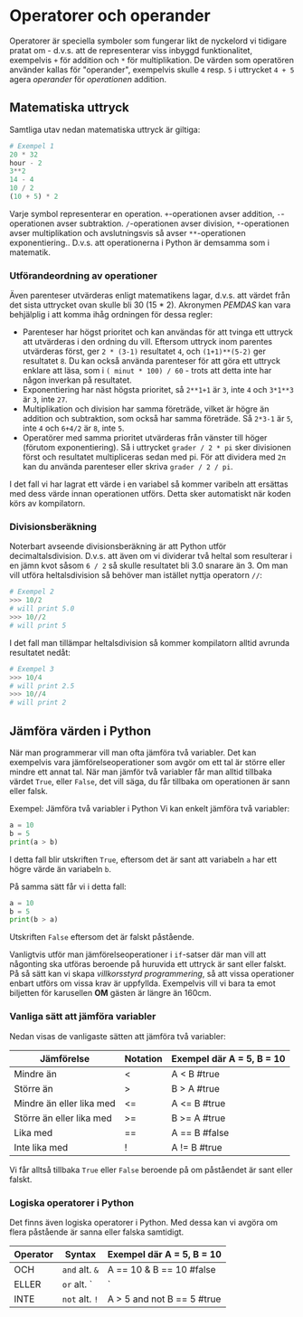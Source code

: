 # Operatorer och operander 
Operatorer är speciella symboler som fungerar likt de nyckelord vi tidigare pratat om - d.v.s. att de representerar viss inbyggd funktionalitet, exempelvis `+` för addition och `*` för multiplikation. De värden som operatören använder kallas för "operander", exempelvis skulle `4` resp. `5` i uttrycket `4 + 5` agera _operander_ för _operationen_ addition.

## Matematiska uttryck
Samtliga utav nedan matematiska uttryck är giltiga: 
```python
# Exempel 1
20 * 32
hour - 2
3**2
14 - 4
10 / 2
(10 + 5) * 2 
```

Varje symbol representerar en operation. `+`-operationen avser addition, `-`-operationen avser subtraktion. `/`-operationen avser division, `*`-operationen avser multiplikation och avslutningsvis så avser `**`-operationen exponentiering.. D.v.s. att operationerna i Python är demsamma som i matematik. 

### Utförandeordning av operationer
Även parenteser utvärderas enligt matematikens lagar, d.v.s. att värdet från det sista uttrycket ovan skulle bli 30 (15 * 2). Akronymen _PEMDAS_ kan vara behjälplig i att komma ihåg ordningen för dessa regler:
* Parenteser har högst prioritet och kan användas för att tvinga ett uttryck att utvärderas i den ordning du vill. Eftersom uttryck inom parentes utvärderas först, ger `2 * (3-1)` resultatet `4`, och `(1+1)**(5-2)` ger resultatet `8`. Du kan också använda parenteser för att göra ett uttryck enklare att läsa, som i `( minut * 100) / 60` - trots att detta inte har någon inverkan på resultatet.
* Exponentiering har näst högsta prioritet, så `2**1+1` är `3`, inte `4` och `3*1**3` är `3`, inte `27`.
* Multiplikation och division har samma företräde, vilket är högre än addition och subtraktion, som också har samma företräde. Så `2*3-1` är `5`, inte `4` och `6+4/2` är `8`, inte `5`.
* Operatörer med samma prioritet utvärderas från vänster till höger (förutom exponentiering). Så i uttrycket `grader / 2 * pi` sker divisionen först och resultatet multipliceras sedan med pi. För att dividera med `2π` kan du använda parenteser eller skriva `grader / 2 / pi`.

I det fall vi har lagrat ett värde i en variabel så kommer varibeln att ersättas med dess värde innan operationen utförs. Detta sker automatiskt när koden körs av kompilatorn. 

### Divisionsberäkning
Noterbart avseende divisionsberäkning är att Python utför decimaltalsdivision. D.v.s. att även om vi dividerar två heltal som resulterar i en jämn kvot såsom `6 / 2` så skulle resultatet bli 3.0 snarare än 3. Om man vill utföra heltalsdivision så behöver man istället nyttja operatorn `//`:
```python
# Exempel 2
>>> 10/2
# will print 5.0 
>>> 10//2
# will print 5 
```

I det fall man tillämpar heltalsdivision så kommer kompilatorn alltid avrunda resultatet nedåt:
```python
# Exempel 3
>>> 10/4
# will print 2.5 
>>> 10//4
# will print 2 
```
## Jämföra värden i Python
När man programmerar vill man ofta jämföra två variabler. Det kan exempelvis vara jämförelseoperationer som avgör om ett tal är större eller mindre ett annat tal. När man jämför två variabler får man alltid tillbaka värdet `True`, eller `False`, det vill säga, du får tillbaka om operationen är sann eller falsk.

Exempel: Jämföra två variabler i Python
Vi kan enkelt jämföra två variabler:
```python
a = 10
b = 5
print(a > b)
```

I detta fall blir utskriften `True`, eftersom det är sant att variabeln `a` har ett högre värde än variabeln `b`.

På samma sätt får vi i detta fall:
```python
a = 10
b = 5
print(b > a)
```
Utskriften `False` eftersom det är falskt påstående.

Vanligtvis utför man jämförelseoperationer i `if`-satser där man vill att någonting ska utföras beroende på huruvida ett uttryck är sant eller falskt. På så sätt kan vi skapa _villkorsstyrd programmering_, så att vissa operationer enbart utförs om vissa krav är uppfyllda. Exempelvis vill vi bara ta emot biljetten för karusellen **OM** gästen är längre än 160cm.

### Vanliga sätt att jämföra variabler
Nedan visas de vanligaste sätten att jämföra två variabler:

| Jämförelse                | Notation | Exempel där A = 5, B = 10 |
| --------------------------| ---------|---------------------------- 
| Mindre än                 | <        | A < B   #true             |
| Större än                 | >        | B > A   #true             |
| Mindre än eller lika med  | <=       | A <= B  #true             |
| Större än eller lika med  | >=       | B >= A  #true             |
| Lika med                  | ==       | A == B  #false            |
| Inte lika med             | !        | A != B  #true             |

Vi får alltså tillbaka `True` eller `False` beroende på om påståendet är sant eller falskt.

### Logiska operatorer i Python
Det finns även logiska operatorer i Python. Med dessa kan vi avgöra om flera påstående är sanna eller falska samtidigt.

| Operator  | Syntax          | Exempel där A = 5, B = 10     |
| ----------| ----------------|-------------------------------- 
| OCH       | `and` alt. `&`  | A == 10 & B == 10     #false  |
| ELLER     | `or` alt. `|`   | A > 1 | B == 20       #true   |
| INTE      | `not` alt. `!`  | A > 5 and not B == 5  #true   |
